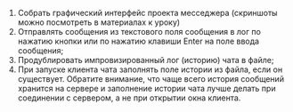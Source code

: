1. Собрать графический интерфейс проекта месседжера (скриншоты можно посмотреть в материалах к уроку)
2. Отправлять сообщения из текстового поля сообщения в лог по нажатию кнопки или по нажатию клавиши Enter на поле ввода сообщения;
3. Продублировать импровизированный лог (историю) чата в файле;
4. При запуске клиента чата заполнять поле истории из файла, если он существует. Обратите внимание, что чаще всего история сообщений 
   хранится на сервере и заполнение истории чата лучше делать при соединении с сервером, а не при открытии окна клиента.